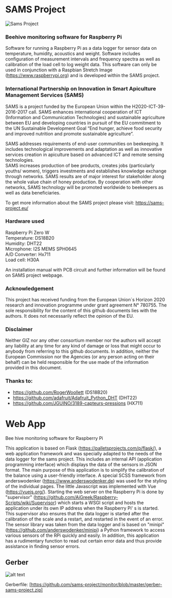 # SAMS Project
![Sams Project](https://beemoactivity.herokuapp.com/static/images/dsn_sams_logo.png "Sams Project")
### Beehive monitoring software for Raspberry Pi
Software for running a Raspberry Pi as a data logger for sensor data on temperature, humidity, acoustics and weight. Software includes configuration of measurement intervals and frequency spectra as well as calibration of the load cell to log weight data. This software can only be used in conjunction with a Raspbian Stretch Image (https://www.raspberrypi.org) and is developed within the SAMS project. 

### International Partnership on Innovation in Smart Apiculture Management Services (SAMS)
SAMS is a project funded by the European Union within the H2020-ICT-39-2016-2017 call. SAMS enhances international cooperation of ICT (Information and Communication Technologies) and sustainable agriculture between EU and developing countries in pursuit of the EU commitment to the UN Sustainable Development Goal “End hunger, achieve food security and improved nutrition and promote sustainable agriculture”.

SAMS addresses requirements of end-user communities on beekeeping. It includes technological improvements and adaptation as well as innovative services creation in apiculture based on advanced ICT and remote sensing technologies.  
SAMS increases production of bee products, creates jobs (particularly youths/ women), triggers investments and establishes knowledge exchange through networks. SAMS results are of major interest for stakeholder along the whole value chain of honey production. By cooperation with other networks, SAMS technology will be promoted worldwide to beekeepers as well as data beneficiaries.

To get more information about the SAMS project please visit: https://sams-project.eu/

### Hardware used
Raspberry Pi Zero W  
Temperature: DS18B20  
Humidity: DHT22  
Microphone: I2S MEMS SPH0645  
A/D Converter: Hx711  
Load cell: H30A

An installation manual with PCB circuit and further information will be found on SAMS project webpage.

### Acknowledgement
This project has received funding from the European Union´s Horizon 2020 research and innovation programme under grant agreement N° 780755. The sole responsibility for the content of this github documents lies with the authors. It does not necessarily reflect the opinion of the EU.

### Disclaimer
Neither GIZ nor any other consortium member nor the authors will accept any liability at any time for any kind of damage or loss that might occur to anybody from referring to this github documents. In addition, neither the European Commission nor the Agencies (or any person acting on their behalf) can be held responsible for the use made of the information provided in this document.

### Thanks to:
- https://github.com/RogerWoollett (DS18B20)
- https://github.com/adafruit/Adafruit_Python_DHT (DHT22)
- https://github.com/JGUINO/3189-capteurs-pressions (HX711)


# Web App
Bee hive monitoring software for Raspberry Pi

This application is based on Flask (https://palletsprojects.com/p/flask/), a web application framework and was specially adapted to the needs of the data logger for the sams project. This includes an internal API (application programming interface) which displays the data of the sensors in JSON format. The main purpose of this application is to simplify the calibration of the balance using a user-friendly interface. A special SCSS framework from anderswodenker (https://www.anderswodenker.de) was used for the styling of the individual pages. The little Javascript was implemented with Vue (https://vuejs.org/). Starting the web server on the Raspberry Pi is done by "supervisor" (https://github.com/AiGreek/Raspberry-Scripts/wiki/Supervisor) which starts a WSGI script and hosts the application under its own IP address when the Raspberry Pi' s is started. This supervisor also ensures that the data logger is started after the calibration of the scale and a restart, and restarted in the event of an error. The sensor library was taken from the data logger and is based on "minipi" (https://github.com/anderswodenker/minipi) a Python framework to access various sensors of the RPi quickly and easily. In addition, this application has a rudimentary function to read out certain error data and thus provide assistance in finding sensor errors.


## Gerber

![alt text](https://raw.githubusercontent.com/sams-project/monitor/master/sams-project-gerber.png "gerber front view")

Gerberfile: 
[https://github.com/sams-project/monitor/blob/master/gerber-sams-project.zip]
